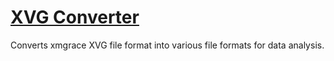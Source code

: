 # <u>XVG Converter</u>
Converts xmgrace XVG file format into various file formats for data analysis.
